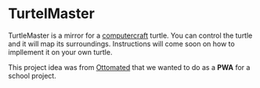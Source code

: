 # TurtelMaster

TurtleMaster is a mirror for a [computercraft](https://www.computercraft.info/) turtle.
You can control the turtle and it will map its surroundings.
Instructions will come soon on how to impllement it on your own turtle.

This project idea was from [Ottomated](https://github.com/ottomated) that we wanted to do as a **PWA** for a school project.
